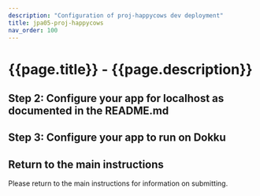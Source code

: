 ```yaml
---
description: "Configuration of proj-happycows dev deployment"
title: jpa05-proj-happycows
nav_order: 100
---
```


# {{page.title}} - {{page.description}}


## Step 2: Configure your app for localhost as documented in the README.md


## Step 3: Configure your app to run on Dokku


## Return to the main instructions

Please return to the main instructions 
for information on submitting.